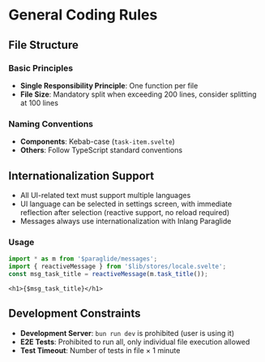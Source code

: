 # General Coding Rules

## File Structure

### Basic Principles
- **Single Responsibility Principle**: One function per file
- **File Size**: Mandatory split when exceeding 200 lines, consider splitting at 100 lines

### Naming Conventions
- **Components**: Kebab-case (`task-item.svelte`)
- **Others**: Follow TypeScript standard conventions

## Internationalization Support

- All UI-related text must support multiple languages
- UI language can be selected in settings screen, with immediate reflection after selection (reactive support, no reload required)
- Messages always use internationalization with Inlang Paraglide

### Usage
```typescript
import * as m from '$paraglide/messages';
import { reactiveMessage } from '$lib/stores/locale.svelte';
const msg_task_title = reactiveMessage(m.task_title());
```

```svelte
<h1>{$msg_task_title}</h1>
```

## Development Constraints

- **Development Server**: `bun run dev` is prohibited (user is using it)
- **E2E Tests**: Prohibited to run all, only individual file execution allowed
- **Test Timeout**: Number of tests in file × 1 minute

